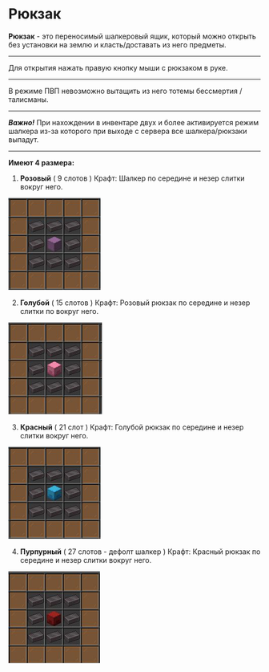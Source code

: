 # Рюкзак
**Рюкзак** - это переносимый шалкеровый ящик, который можно открыть без установки на землю и класть/доставать из него предметы.
___
Для открытия нажать правую кнопку мыши с рюкзаком в руке.
___
В режиме ПВП невозможно вытащить из него тотемы бессмертия / талисманы.
___
***Важно!*** При нахождении в инвентаре двух и более активируется режим шалкера из-за которого при выходе с сервера все шалкера/рюкзаки выпадут.
___
**Имеют 4 размера:**
1. **Розовый** ( 9 слотов ) Крафт: Шалкер по середине и незер слитки вокруг него.

![розовый](https://github.com/EazyPizyy/wiki/blob/b2b89e2370fbc573a03f6cc56e4204241c12b97a/assets/1.jpg)

2. **Голубой** ( 15 слотов ) Крафт: Розовый рюкзак по середине и незер слитки по вокруг него.

![Голубой рюкзак](./assets/2.jpg)

3. **Красный** ( 21 слот ) Крафт: Голубой рюкзак по середине и незер слитки вокруг него.

![красный](https://github.com/EazyPizyy/wiki/blob/b2b89e2370fbc573a03f6cc56e4204241c12b97a/assets/3.jpg)

4. **Пурпурный** ( 27 слотов - дефолт шалкер ) Крафт: Красный рюкзак по середине и незер слитки вокруг него.

![пурпурный](https://github.com/EazyPizyy/wiki/blob/b2b89e2370fbc573a03f6cc56e4204241c12b97a/assets/4.jpg)
